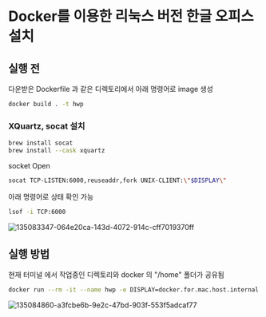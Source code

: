 # Docker를 이용한 리눅스 버전 한글 오피스 설치

## 실행 전
다운받은 Dockerfile 과 같은 디렉토리에서 아래 명령어로 image 생성
```bash
docker build . -t hwp
```
### XQuartz, socat 설치 
``` bash
brew install socat
brew install --cask xquartz
```

socket Open
``` bash
socat TCP-LISTEN:6000,reuseaddr,fork UNIX-CLIENT:\"$DISPLAY\"
```
아래 명령어로 상태 확인 가능
``` bash
lsof -i TCP:6000
```
![135083347-064e20ca-143d-4072-914c-cff7019370ff](https://user-images.githubusercontent.com/52348220/135086069-a6a03b69-c4d2-4562-893d-65fb3a3fa6b5.png)



## 실행 방법

현재 터미널 에서 작업중인 디렉토리와 docker 의 "/home" 폴더가 공유됨
```bash
docker run --rm -it --name hwp -e DISPLAY=docker.for.mac.host.internal:0 -v /tmp/.X11-unix:/tmp/.X11-unix:ro -v$(pwd):/home hwp
```

![135084860-a3fcbe6b-9e2c-47bd-903f-553f5adcaf77](https://user-images.githubusercontent.com/52348220/135086028-7725df55-d14b-4905-abad-460b0fa31637.png)
